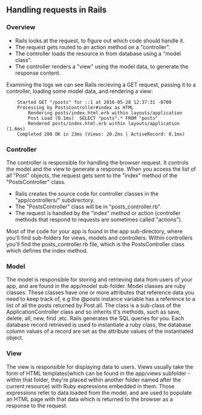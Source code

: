 ## Handling requests in Rails

### Overview
 * Rails looks at the request, to figure out which code should handle it.  
 * The request gets routed to an action method on a "controller".  
 * The controller loads the resource in from database using a "model class".  
 * The controller renders a "view" using the model data, to generate the response content.  

Examining the logs we can see Rails recieving a GET request, passing it to a controller, loading some model data, and rendering a view:

```text
    Started GET "/posts" for ::1 at 2016-05-28 12:37:31 -0700
    Processing by PostsController#index as HTML
        Rendering posts/index.html.erb within layouts/application
        Post Load (0.1ms)  SELECT "posts".* FROM "posts"
        Rendered posts/index.html.erb within layouts/application (1.6ms)
    Completed 200 OK in 23ms (Views: 20.2ms | ActiveRecord: 0.1ms)
`````
### Controller

The controller is responsible for handling the browser request. It controls the model and the view to generate a response. When you access the list of all "Post" objects, the request gets sent to the "index" method of the "PostsController" class.

 * Rails creates the source code for controller classes in the "app/controllers/" subdirectory. 
 * The "PostsController" class will be in "posts_controller.rb".  
 * The request is handled by the "index" method or action (controller methods that respond to requests are sometimes called "actions").  

Most of the code for your app is found in the app sub-directory, where you'll find sub-folders for views, models and controllers. Within controllers you'll find the posts_controller.rb file, which is the PostsController class which defines the index method.

### Model

The model is responsible for storing and retrieving data from users of your app, and are found in the app/model sub-folder. Model classes are ruby classes. These classes have one or more attributes that reference data you need to keep track of, e.g the @posts instance variable has a reference to a list of all the posts returned by Post.all. The class is a sub-class of the ApplicationController class and so inherits it's methods, such as save, delete, all, new, find ,etc. Rails generates the SQL queries for you. Each database record retrieved is used to instantiate a ruby class, the database column values of a record are set as the attribute values of the instantiated object.

### View

The view is responsible for displaying data to users. Views usually take the form of HTML templates(which can be found in the app/views subfolder - within that folder, they're placed within another folder named after the current resource) with Ruby expressions embedded in them. Those expressions refer to data loaded from the model, and are used to populate an HTML page with that data which is returned to the browser as a response to the request.